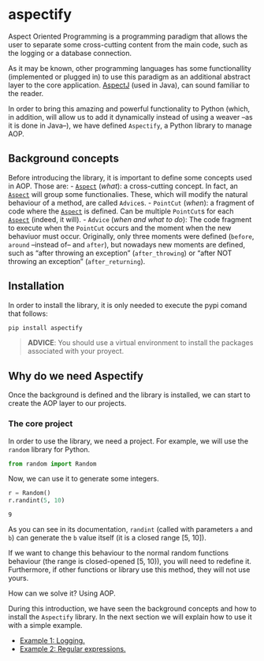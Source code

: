 aspectify
================

<!-- WARNING: THIS FILE WAS AUTOGENERATED! DO NOT EDIT! -->

Aspect Oriented Programming is a programming paradigm that allows the
user to separate some cross-cutting content from the main code, such as
the logging or a database connection.

As it may be known, other programming languages has some functionallity
(implemented or plugged in) to use this paradigm as an additional
abstract layer to the core application.
[AspectJ](https://www.eclipse.org/aspectj/) (used in Java), can sound
familiar to the reader.

In order to bring this amazing and powerful functionality to Python
(which, in addition, will allow us to add it dynamically instead of
using a weaver –as it is done in Java–), we have defined `Aspectify`, a
Python library to manage AOP.

## Background concepts

Before introducing the library, it is important to define some concepts
used in AOP. Those are: -
[`Aspect`](https://ruescog.github.io/aspectify/aop.html#aspect)
(*what*): a cross-cutting concept. In fact, an
[`Aspect`](https://ruescog.github.io/aspectify/aop.html#aspect) will
group some functionalies. These, which will modify the natural behaviour
of a method, are called `Advice`s. - `PointCut` (*when*): a fragment of
code where the
[`Aspect`](https://ruescog.github.io/aspectify/aop.html#aspect) is
defined. Can be multiple `PointCut`s for each
[`Aspect`](https://ruescog.github.io/aspectify/aop.html#aspect) (indeed,
it will). - `Advice` (*when and what to do*): The code fragment to
execute when the `PointCut` occurs and the moment when the new behaviuor
must occur. Originally, only three moments were defined (`before`,
`around` –instead of– and `after`), but nowadays new moments are
defined, such as “after throwing an exception” (`after_throwing`) or
“after NOT throwing an exception” (`after_returning`).

## Installation

In order to install the library, it is only needed to execute the pypi
comand that follows:

``` sh
pip install aspectify
```

> **ADVICE**: You should use a virtual environment to install the
> packages associated with your proyect.

## Why do we need Aspectify

Once the background is defined and the library is installed, we can
start to create the AOP layer to our projects.

### The core project

In order to use the library, we need a project. For example, we will use
the `random` library for Python.

``` python
from random import Random
```

Now, we can use it to generate some integers.

``` python
r = Random()
r.randint(5, 10)
```

    9

As you can see in its documentation, `randint` (called with parameters
`a` and `b`) can generate the `b` value itself (it is a closed range
\[5, 10\]).

If we want to change this behaviour to the normal random functions
behaviour (the range is closed-opened \[5, 10)), you will need to
redefine it. Furthermore, if other functions or library use this method,
they will not use yours.

How can we solve it? Using AOP.

During this introduction, we have seen the background concepts and how
to install the `Aspectify` library. In the next section we will explain
how to use it with a simple example.

- [Example 1:
  Logging.](https://ruescog.github.io/aspectify/example01.html)
- [Example 2: Regular
  expressions.](https://ruescog.github.io/aspectify/example02.html)
